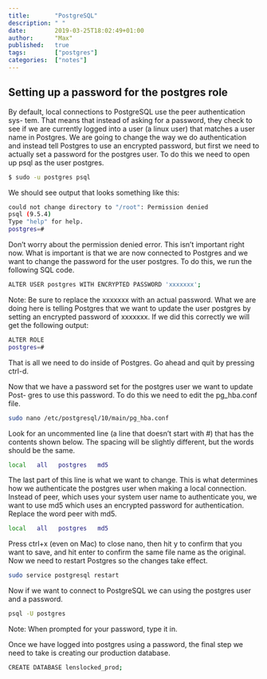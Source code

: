 ```yaml
---
title:       "PostgreSQL"
description: " "
date:        2019-03-25T18:02:49+01:00
author:      "Max"
published:   true
tags:        ["postgres"]
categories:  ["notes"]
---
```


## Setting up a password for the postgres role

By default, local connections to PostgreSQL use the peer authentication sys- tem. That means that instead of asking for a password, they check to see if we are currently logged into a user (a linux user) that matches a user name in Postgres.
We are going to change the way we do authentication and instead tell Postgres to use an encrypted password, but first we need to actually set a password for the postgres user. To do this we need to open up psql as the user postgres.

```bash
$ sudo -u postgres psql
```

We should see output that looks something like this:

```bash
could not change directory to "/root": Permission denied
psql (9.5.4)
Type "help" for help.
postgres=#
```

Don’t worry about the permission denied error. This isn’t important right now. What is important is that we are now connected to Postgres and we want to change the password for the user postgres. To do this, we run the following SQL code.

```bash
ALTER USER postgres WITH ENCRYPTED PASSWORD 'xxxxxxx';
```

Note: Be sure to replace the xxxxxxx with an actual password.
What we are doing here is telling Postgres that we want to update the user postgres by setting an encrypted password of xxxxxxx. If we did this correctly we will get the following output:

```bash
ALTER ROLE
postgres=#
```

That is all we need to do inside of Postgres. Go ahead and quit by pressing ctrl-d.

Now that we have a password set for the postgres user we want to update Post- gres to use this password. To do this we need to edit the pg_hba.conf file.

```bash
sudo nano /etc/postgresql/10/main/pg_hba.conf
```

Look for an uncommented line (a line that doesn’t start with #) that has the contents shown below. The spacing will be slightly different, but the words should be the same.

```bash
local   all   postgres   md5
```

The last part of this line is what we want to change. This is what determines how we authenticate the postgres user when making a local connection. Instead of peer, which uses your system user name to authenticate you, we want to use md5 which uses an encrypted password for authentication. Replace the word peer with md5.

```bash
local   all   postgres   md5
```

Press ctrl+x (even on Mac) to close nano, then hit y to confirm that you want to save, and hit enter to confirm the same file name as the original.
Now we need to restart Postgres so the changes take effect.

```bash
sudo service postgresql restart
```

Now if we want to connect to PostgreSQL we can using the postgres user and a password.

```bash
psql -U postgres
```

Note: When prompted for your password, type it in.

Once we have logged into postgres using a password, the final step we need to take is creating our production database.

```bash
CREATE DATABASE lenslocked_prod;
```

